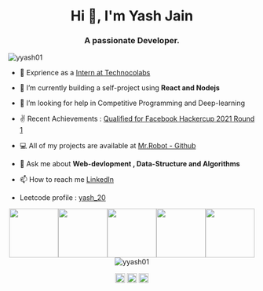 <h1 align="center">Hi 👋, I'm Yash Jain</h1>
<h3 align="center">A passionate Developer.</h3>
<p align="left"> <img src="https://komarev.com/ghpvc/?username=yyash01" alt="yyash01" /> </p>

- 🔭 Exprience as a [Intern at Technocolabs](https://www.linkedin.com/company/technocolabs/)

- 👯 I’m currently building a self-project using **React and Nodejs**

- 🤔 I’m looking for help in Competitive Programming and Deep-learning

- ✌  Recent Achievements : [Qualified for Facebook Hackercup 2021 Round 1](https://drive.google.com/file/d/1Yy07uPtVb-UcJJQmAWjW-HPZTiDTG9mD/view?usp=sharing)

- 💻 All of my projects are available at [Mr.Robot - Github](https://github.com/yyash01)

- 💬 Ask me about **Web-devlopment , Data-Structure and Algorithms**

- 📫 How to reach me [LinkedIn](https://www.linkedin.com/in/yash-jain-74551b193/)
- Leetcode profile : [yash_20](https://leetcode.com/yash_20/)


<p align="center">
    <img src="https://media3.giphy.com/media/ln7z2eWriiQAllfVcn/200w.webp" width="100"><img
        src="https://i.giphy.com/media/LMt9638dO8dftAjtco/200.webp" width="100"><img
        src="https://i.giphy.com/media/eNAsjO55tPbgaor7ma/200w.webp" width="100"><img
        src="https://i.giphy.com/media/KzJkzjggfGN5Py6nkT/200.webp" width="100"><img
        src="https://i.giphy.com/media/IdyAQJVN2kVPNUrojM/200.webp" width="100">
   <img src="https://github-readme-stats.vercel.app/api?username=yyash01&show_icons=true" alt="yyash01" /> </p>
</p>

<p align="center">
<a href="https://linkedin.com/in/yash-jain-74551b193/" target="blank"><img align="center" src="https://cdn.jsdelivr.net/npm/simple-icons@3.0.1/icons/linkedin.svg" alt="yash jain" height="20" width="20" /></a>
<a href="https://fb.com/yash jain" target="blank"><img align="center" src="https://cdn.jsdelivr.net/npm/simple-icons@3.0.1/icons/facebook.svg" alt="yash jain" height="20" width="20" /></a>
<a href="https://instagram.com/yyash_01" target="blank"><img align="center" src="https://cdn.jsdelivr.net/npm/simple-icons@3.0.1/icons/instagram.svg" alt="yyash_01" height="20" width="20" /></a>
</p>
